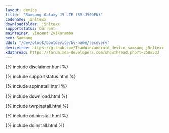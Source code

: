 ```yaml
---
layout: device
title:  "Samsung Galaxy J5 LTE (SM-J500FN)"
codename: j5nltexx
downloadfolder: j5nltexx
supportstatus: Current
maintainer: Vincent Zvikaramba
oem: Samsung
ddof: "/dev/block/bootdevice/by-name/recovery"
devicetree: https://github.com/TeamWin/android_device_samsung_j5nltexx.git
xdathread: https://forum.xda-developers.com/showthread.php?t=3588533
---
```


{% include disclaimer.html %}

{% include supportstatus.html %}

{% include appinstall.html %}

{% include download.html %}

{% include twrpinstall.html %}

{% include odininstall.html %}

{% include ddinstall.html %}
